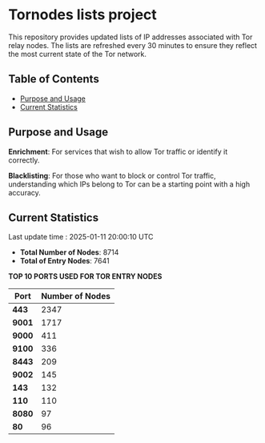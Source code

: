 # Tornodes lists project

This repository provides updated lists of IP addresses associated with Tor relay nodes. The lists are refreshed every 30 minutes to ensure they reflect the most current state of the Tor network.

## Table of Contents

- [Purpose and Usage](#purpose-and-usage)
- [Current Statistics](#current-statistics)


## Purpose and Usage

**Enrichment**: For services that wish to allow Tor traffic or identify it correctly.

**Blacklisting**: For those who want to block or control Tor traffic, understanding which IPs belong to Tor can be a starting point with a high accuracy.

## Current Statistics

Last update time : 2025-01-11 20:00:10 UTC

- **Total Number of Nodes**: 8714
- **Total of Entry Nodes**: 7641

**TOP 10 PORTS USED FOR TOR ENTRY NODES**

| **Port** | **Number of Nodes** |
|------|-----------------|
| **443**   | 2347  |
| **9001**   | 1717  |
| **9000**   | 411  |
| **9100**   | 336  |
| **8443**   | 209  |
| **9002**   | 145  |
| **143**   | 132  |
| **110**   | 110  |
| **8080**   | 97  |
| **80**   | 96  |

